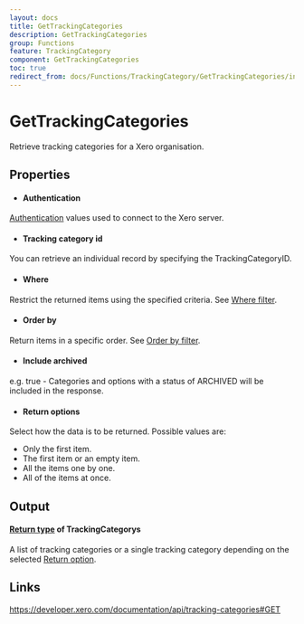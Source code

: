 ```yaml
---
layout: docs
title: GetTrackingCategories
description: GetTrackingCategories
group: Functions
feature: TrackingCategory
component: GetTrackingCategories
toc: true
redirect_from: docs/Functions/TrackingCategory/GetTrackingCategories/index
---
```

GetTrackingCategories
============

Retrieve tracking categories for a Xero organisation.

Properties
----------

- #### Authentication
[Authentication](../../../Common/Authentication/Index.md) values used to connect to the Xero server.
- #### Tracking category id
You can retrieve an individual record by specifying the TrackingCategoryID.
- #### Where
Restrict the returned items using the specified criteria. See [Where filter](../../../Common/Filters/Where/Index.md).
- #### Order by
Return items in a specific order. See [Order by filter](../../../Common/Filters/OrderBy/Index.md).
- #### Include archived
e.g. true - Categories and options with a status of ARCHIVED will be included in the response.
- #### Return options
Select how the data is to be returned. Possible values are:
  * Only the first item.
  * The first item or an empty item. 
  * All the items one by one.
  * All of the items at once.


Output
-----
#### [Return type](#return-options) of TrackingCategorys
A list of tracking categories or a single tracking category depending on the selected [Return option](#return-options).

Links
-----

https://developer.xero.com/documentation/api/tracking-categories#GET
